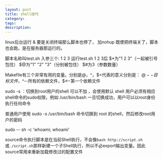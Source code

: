 ```yaml
---
layout: post
title: shell技巧
category: 
tags: 
description: 
---
```


linux后台运行 
& 要是关闭终端那么脚本也停了，
加nohup  既使把终端关了，脚本也会跑，是在服务器那运行的。 

脚本名称叫test.sh 入参三个: 1 2 3
运行test.sh 1 2 3后
$*为"1 2 3"（一起被引号包住）
$@为"1" "2" "3"（分别被包住）
$#为3（参数数量）

Makefile有三个非常有用的变量。分别是$@，$^，$<代表的意义分别是：
$@--目标文件，$^--所有的依赖文件，$<--第一个依赖文件

sudo -s <shell>：切换到root用户的shell
可以不加 <shell>，会使用默认 shell
用户必须有相应shell命令的sudo权限，例如 /usr/bin/bash
一旦切换成功，用户可以以root身份执行任何命令

普通用户使用 sudo -s /usr/bin/bash 命令切换到 root 的shell，然后修改root用户的密码

sudo -- sh -c 'whoami; whoami'

source命令执行脚本是在当前Shell执行，不会像`bash http://script.sh`或`./script.sh`那样新建一个子Shell执行，所以不必export输出变量。因此source常用来重新加载修改过的配置文件
